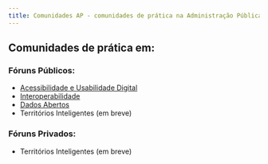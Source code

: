 ```yaml
---
title: Comunidades AP - comunidades de prática na Administração Pública
---
```


## Comunidades de prática em:

### Fóruns Públicos:

- [Acessibilidade e Usabilidade Digital](https://github.com/amagovpt/a11y/discussions)
- [Interoperabilidade](https://github.com/amagovpt/i14y/discussions)
- [Dados Abertos](https://github.com/amagovpt/data/discussions)
- Territórios Inteligentes (em breve)

### Fóruns Privados:

- Territórios Inteligentes (em breve)
